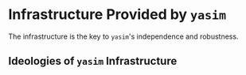 # Infrastructure Provided by `yasim`

The infrastructure is the key to `yasim`'s independence and robustness.

## Ideologies of `yasim` Infrastructure
